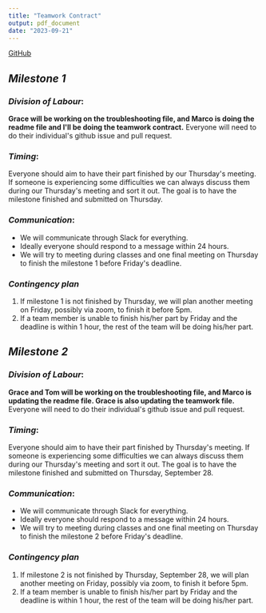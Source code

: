 ```yaml
---
title: "Teamwork Contract"
output: pdf_document
date: "2023-09-21"
---
```



[GitHub](https://github.com/stat545ubc-2023/collaborative-group16)

## _Milestone 1_

### *Division of Labour*: 
**Grace will be working on the troubleshooting file, and Marco is doing the readme file and I'll be doing the teamwork contract.** Everyone will need to do their individual's github issue and pull request.

### *Timing*: 
Everyone should aim to have their part finished by our Thursday's meeting. If someone is experiencing some difficulties we can always discuss them during our Thursday's meeting and sort it out. The goal is to have the milestone finished and submitted on Thursday. 

### *Communication*: 
* We will communicate through Slack for everything.
* Ideally everyone should respond to a message within 24 hours.
* We will try to meeting during classes and one final meeting on Thursday to finish the milestone 1 before Friday's deadline. 

### *Contingency plan*
1. If milestone 1 is not finished by Thursday, we will plan another meeting on Friday, possibly via zoom, to finish it before 5pm.
2. If a team member is unable to finish his/her part by Friday and the deadline is within 1 hour, the rest of the team will be doing his/her part. 

## _Milestone 2_

### *Division of Labour*: 
**Grace and Tom will be working on the troubleshooting file, and Marco is updating the readme file. Grace is also updating the teamwork file.** Everyone will need to do their individual's github issue and pull request.

### *Timing*: 
Everyone should aim to have their part finished by Thursday's meeting. If someone is experiencing some difficulties we can always discuss them during our Thursday's meeting and sort it out. The goal is to have the milestone finished and submitted on Thursday, September 28. 

### *Communication*: 
* We will communicate through Slack for everything.
* Ideally everyone should respond to a message within 24 hours.
* We will try to meeting during classes and one final meeting on Thursday to finish the milestone 2 before Friday's deadline. 

### *Contingency plan*
1. If milestone 2 is not finished by Thursday, September 28, we will plan another meeting on Friday, possibly via zoom, to finish it before 5pm.
2. If a team member is unable to finish his/her part by Friday and the deadline is within 1 hour, the rest of the team will be doing his/her part. 